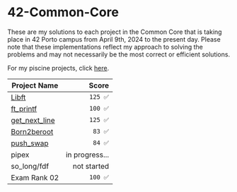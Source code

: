 # 42-Common-Core

These are my solutions to each project in the Common Core that is taking place in 42 Porto campus from April 9th, 2024 to the present day. Please note that these implementations reflect my approach to solving the problems and may not necessarily be the most correct or efficient solutions.

For my piscine projects, click [here](https://github.com/podefteza/42-C-Piscine).

| Project Name             |  Score  |
|-------------------------|--------:|
| [Libft](https://github.com/podefteza/libft)                   | `125 ✅`  |
| [ft_printf](https://github.com/podefteza/ft_printf)              |  `100 ✅`  |
| [get_next_line](https://github.com/podefteza/get_next_line)           |  `125 ✅`  |
| [Born2beroot](https://github.com/podefteza/Born2beRoot)           |  `83 ✅`  |
| [push_swap](https://github.com/podefteza/push_swap) |  `84 ✅`  |
| pipex | in progress... |
| so_long/fdf | not started |
| Exam Rank 02 | `100 ✅` |
